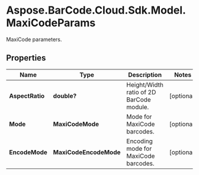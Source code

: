 # Aspose.BarCode.Cloud.Sdk.Model.MaxiCodeParams

MaxiCode parameters.

## Properties

Name | Type | Description | Notes
---- | ---- | ----------- | -----
**AspectRatio** | **double?** | Height/Width ratio of 2D BarCode module. | [optional]
**Mode** | **MaxiCodeMode** | Mode for MaxiCode barcodes. | [optional]
**EncodeMode** | **MaxiCodeEncodeMode** | Encoding mode for MaxiCode barcodes. | [optional]
